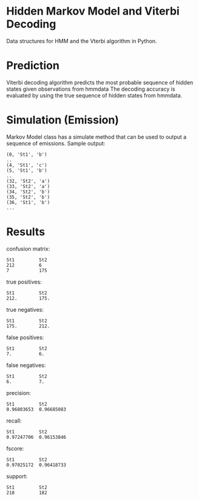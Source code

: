 # Hidden Markov Model and Viterbi Decoding

Data structures for HMM  and the Vterbi algorithm in Python. 

# Prediction
Viterbi decoding algorithm predicts the most probable sequence of hidden states given observations from hmmdata
The decoding accuracy is evaluated by using the true sequence of hidden states from hmmdata.

# Simulation (Emission)
Markov Model class has a simulate method that can be used to output a sequence of emissions. Sample output:

    (0, 'St1', 'b')
    ..
    (4, 'St1', 'c')
    (5, 'St1', 'b')
    ..
    (32, 'St2', 'a')
    (33, 'St2', 'a')
    (34, 'St2', 'b')
    (35, 'St2', 'b')
    (36, 'St1', 'b')
    ...

# Results

confusion matrix:

    St1	        St2
    212         6
    7           175
true positives:

    St1	        St2
    212.        175.
true negatives:

    St1	        St2
    175.        212.
false positives:

    St1	        St2
    7.          6.
false negatives:

    St1	        St2
    6.          7.
precision:

    St1	        St2
    0.96803653  0.96685083
recall:

    St1	        St2
    0.97247706  0.96153846
fscore:

    St1	        St2
    0.97025172  0.96418733
support:

    St1	        St2
    218         182
